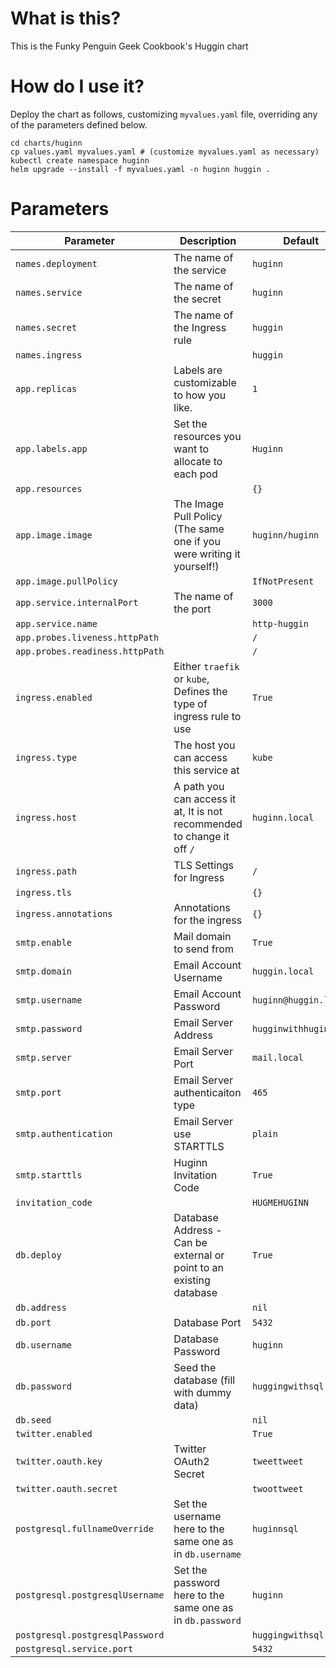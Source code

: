 # What is this?

This is the Funky Penguin Geek Cookbook's Huggin chart

# How do I use it?

Deploy the chart as follows, customizing `myvalues.yaml` file, overriding any of the parameters defined below.

```
cd charts/huginn
cp values.yaml myvalues.yaml # (customize myvalues.yaml as necessary)
kubectl create namespace huginn
helm upgrade --install -f myvalues.yaml -n huginn huggin .
```


# Parameters

**Parameter** | **Description** | **Default**
--- | --- | ---
`names.deployment` |  The name of the service | `huginn`
`names.service` |  The name of the secret | `huginn`
`names.secret` |  The name of the Ingress rule | `huggin`
`names.ingress` |  | `huggin`
`app.replicas` |  Labels are customizable to how you like. | `1`
`app.labels.app` |  Set the resources you want to allocate to each pod | `Huginn`
`app.resources` |  | `{}`
`app.image.image` |  The Image Pull Policy (The same one if you were writing it yourself!) | `huginn/huginn`
`app.image.pullPolicy` |  | `IfNotPresent`
`app.service.internalPort` |  The name of the port | `3000`
`app.service.name` |  | `http-huggin`
`app.probes.liveness.httpPath` |  | `/`
`app.probes.readiness.httpPath` |  | `/`
`ingress.enabled` |  Either `traefik` or `kube`, Defines the type of ingress rule to use | `True`
`ingress.type` |  The host you can access this service at | `kube`
`ingress.host` |  A path you can access it at, It is not recommended to change it off `/` | `huginn.local`
`ingress.path` |  TLS Settings for Ingress | `/`
`ingress.tls` |  | `{}`
`ingress.annotations` |  Annotations for the ingress | `{}`
`smtp.enable` |  Mail domain to send from | `True`
`smtp.domain` |  Email Account Username | `huggin.local`
`smtp.username` |  Email Account Password | `huginn@huggin.local`
`smtp.password` |  Email Server Address | `hugginwithhuginn`
`smtp.server` |  Email Server Port | `mail.local`
`smtp.port` |  Email Server authenticaiton type | `465`
`smtp.authentication` |  Email Server use STARTTLS | `plain`
`smtp.starttls` |  Huginn Invitation Code | `True`
`invitation_code` |  | `HUGMEHUGINN`
`db.deploy` |  Database Address - Can be external or point to an existing database | `True`
`db.address` |  | `nil`
`db.port` |  Database Port | `5432`
`db.username` |  Database Password | `huginn`
`db.password` |  Seed the database (fill with dummy data) | `huggingwithsql`
`db.seed` |  | `nil`
`twitter.enabled` |  | `True`
`twitter.oauth.key` |  Twitter OAuth2 Secret | `tweettweet`
`twitter.oauth.secret` |  | `twoottweet`
`postgresql.fullnameOverride` |  Set the username here to the same one as in `db.username` | `huginnsql`
`postgresql.postgresqlUsername` |  Set the password here to the same one as in `db.password` | `huginn`
`postgresql.postgresqlPassword` |  | `huggingwithsql`
`postgresql.service.port` |  | `5432`